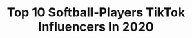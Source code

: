 ---
title: Top 10 Softball-Players TikTok Influencers In 2020
description: >-
  Find top softball-players TikTok influencers in 2020. Most popular hashtags: #fyp #softball #softballplayer #foryoupage.
platform: TikTok
hits: 24
text_top: Identify the most popular TikTok accounts on inBeat.
text_bottom: Our database aggregates 24 TikTok influencers like this for you to collaborate.
profiles:
  - username: "amazin_rando"
    fullname: >-
      Robin Perry
    bio: >-
      massage therapist, softball player, artist. CEO of Puggles and Pie
    location: "Canada"
    followers: 9842
    engagement: 1152
    commentsToLikes: 0.045744
    id: cka6l2ass1eea0i7825q92pmw
    verified: false
    hashtags: "#bear, #silly, #greenscreen, #ball"
  - username: "apefaceee"
    fullname: >-
      April Howser
    bio: >-
      Christ follower College softball player Ohio 20
    location: "United States"
    followers: 18200
    engagement: 895
    commentsToLikes: 0.047320
    id: ckck37a2mmyqz0j23h26o7fzn
    verified: false
    hashtags: "#christian, #fypage, #tiktok, #foryoupage"
  - username: "sydney_sanderss"
    fullname: >-
      Sydney Sanders
    bio: >-
      23. FL. Nursing. Retired College Softball Player. 🏳️‍🌈🌞 Snapchat:SydTheeSquid
    location: "United States"
    followers: 10100
    engagement: 1216
    commentsToLikes: 0.044364
    id: cka7s9bdmib1y0i787auxr027
    verified: false
    hashtags: "#fyp, #foryoupage, #foryou, #greenscreensky"
  - username: "theajandrews"
    fullname: >-
      A.J. Andrews
    bio: >-
      Professional Softball Player - LSU softball Alum Instagram/twitter: aj_andrews_
    location: "United States"
    followers: 31700
    engagement: 972
    commentsToLikes: 0.009358
    id: ckdi8l5kxb61p0j23i97sot03
    verified: false
    hashtags: "#baseballszn, #softball, #baseball, #abs"
  - username: "thebestsoftballvids"
    fullname: >-
      I’m strange 🌞🥎
    bio: >-
      ❗️DMS DONT WORK❗️ daily softball vids!🔥 ❗️DM me your videos on instagram❗️
    location: "United States"
    followers: 48500
    engagement: 2389
    commentsToLikes: 0.025506
    id: ck9774gio2qxl0j7856n8n2ba
    verified: false
    hashtags: "#viral, #funny, #relatable, #softballplayer"
  - username: "hueyyybabyyyy"
    fullname: >-
      KenHueyyy
    bio: >-
      UNG softball commit Snap:k.huey23 Insta:kennhueyy GA
    location: "United States"
    followers: 10500
    engagement: 1287
    commentsToLikes: 0.042975
    id: ckdcjgcezlcr10j23zui4qn7v
    verified: false
    hashtags: "#softballplayer, #greenscreen, #razrfit, #fyp"
  - username: "softball_tiktoks"
    fullname: >-
      SoftballTikToks
    bio: >-
      Posting fun & creative 🥎 Softball TikToks 🎵 Tag us. Follow our IG page
    location: "United States"
    followers: 2892
    engagement: 964
    commentsToLikes: 0.013104
    id: ckd6yukpsx7sx0j23qyxjyv3f
    verified: false
    hashtags: "#softball, #collegesoftball, #softballgirl, #softballplayer"
  - username: "paigexryannn"
    fullname: >-
      BRO&SIS ACCOUNT
    bio: >-
      IG: @paigehalstead @ryhalstead UCLA Natty CHAMP’19 ⚾️er for SF GIANTS org.
    location: "United States"
    followers: 270500
    engagement: 948
    commentsToLikes: 0.007788
    id: ckaia17dyaiq40i78u9fmu58p
    verified: false
    hashtags: "#sister, #softballplayer, #softball, #catcher"
  - username: "brandigarcia13"
    fullname: >-
      brandi garcia
    bio: >-
      Slowpitch softball 🥎 #13 Ohio- 513📍
    location: "United States"
    followers: 5833
    engagement: 1213
    commentsToLikes: 0.061518
    id: ckad4zmejrws10i78t8s99ddo
    verified: false
    hashtags: "#fyp, #ohio, #slowpitchsoftball, #foryoupage"
  - username: "kcundercover7"
    fullname: >-
      Casey
    bio: >-
      USA softball U17🇺🇸 Georgia tech softball #28🐝 Snap: casey.gogies
    location: "United States"
    followers: 15300
    engagement: 2167
    commentsToLikes: 0.010075
    id: ckciuypde0kfp0j23r6vauvy5
    verified: false
    hashtags: "#noexcuses, #softball, #gatech, #baseball"
---